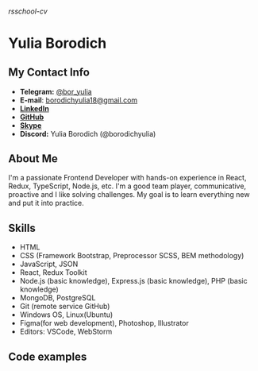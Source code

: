 ###### rsschool-cv

# Yulia Borodich

## My Contact Info

- **Telegram:** [@bor_yulia](https://t.me/bor_yulia)
- **E-mail**: [borodichyulia18@gmail.com](mailto:borodichyulia18@gmail.com)
- **[LinkedIn](https://www.linkedin.com/in/yulia-borodich/)**
- **[GitHub](https://github.com/borodichyulia)**
- **[Skype](https://join.skype.com/invite/fFvyB5qbNSAl)**
- **Discord:** Yulia Borodich (@borodichyulia)

## About Me

I'm a passionate Frontend Developer with hands-on experience in React, Redux, TypeScript, Node.js, etc. I'm a good team player, communicative, proactive and I like solving challenges. My goal is to learn everything new and put it into practice.

## Skills

- HTML
- CSS (Framework Bootstrap, Preprocessor SCSS, BEM methodology)
- JavaScript, JSON
- React, Redux Toolkit
- Node.js (basic knowledge), Express.js (basic knowledge), PHP (basic knowledge)
- MongoDB, PostgreSQL
- Git (remote service GitHub)
- Windows OS, Linux(Ubuntu)
- Figma(for web development), Photoshop, Illustrator
- Editors: VSCode, WebStorm

## Code examples
